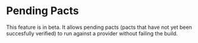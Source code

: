 # Pending Pacts

This feature is in beta. It allows pending pacts (pacts that have not yet been succesfully verified) to run against a provider without failing the build.